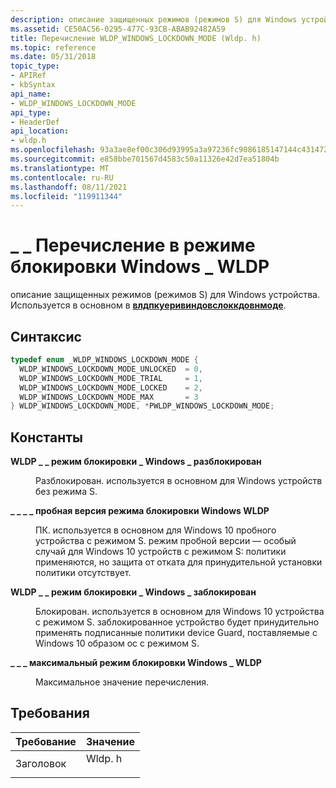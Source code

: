 ```yaml
---
description: описание защищенных режимов (режимов S) для Windows устройства.
ms.assetid: CE50AC56-0295-477C-93CB-ABAB92482A59
title: Перечисление WLDP_WINDOWS_LOCKDOWN_MODE (Wldp. h)
ms.topic: reference
ms.date: 05/31/2018
topic_type:
- APIRef
- kbSyntax
api_name:
- WLDP_WINDOWS_LOCKDOWN_MODE
api_type:
- HeaderDef
api_location:
- wldp.h
ms.openlocfilehash: 93a3ae8ef00c306d93995a3a97236fc9086185147144c4314726c507d8b52e57
ms.sourcegitcommit: e858bbe701567d4583c50a11326e42d7ea51804b
ms.translationtype: MT
ms.contentlocale: ru-RU
ms.lasthandoff: 08/11/2021
ms.locfileid: "119911344"
---
```

# <a name="wldp_windows_lockdown_mode-enumeration"></a>\_ \_ Перечисление в режиме блокировки Windows \_ WLDP

описание защищенных режимов (режимов S) для Windows устройства. Используется в основном в [**влдпкуеривиндовслоккдовнмоде**](wldpquerywindowslockdownmode.md).

## <a name="syntax"></a>Синтаксис


```C++
typedef enum _WLDP_WINDOWS_LOCKDOWN_MODE { 
  WLDP_WINDOWS_LOCKDOWN_MODE_UNLOCKED  = 0,
  WLDP_WINDOWS_LOCKDOWN_MODE_TRIAL     = 1,
  WLDP_WINDOWS_LOCKDOWN_MODE_LOCKED    = 2,
  WLDP_WINDOWS_LOCKDOWN_MODE_MAX       = 3
} WLDP_WINDOWS_LOCKDOWN_MODE, *PWLDP_WINDOWS_LOCKDOWN_MODE;
```



## <a name="constants"></a>Константы

<dl> <dt>

<span id="WLDP_WINDOWS_LOCKDOWN_MODE_UNLOCKED"></span><span id="wldp_windows_lockdown_mode_unlocked"></span>**WLDP \_ \_ режим блокировки \_ Windows \_ разблокирован**
</dt> <dd>

Разблокирован. используется в основном для Windows устройств без режима S.

</dd> <dt>

<span id="WLDP_WINDOWS_LOCKDOWN_MODE_TRIAL"></span><span id="wldp_windows_lockdown_mode_trial"></span>**\_ \_ \_ \_ пробная версия режима блокировки Windows WLDP**
</dt> <dd>

ПК. используется в основном для Windows 10 пробного устройства с режимом S. режим пробной версии — особый случай для Windows 10 устройств с режимом S: политики применяются, но защита от отката для принудительной установки политики отсутствует.

</dd> <dt>

<span id="WLDP_WINDOWS_LOCKDOWN_MODE_LOCKED"></span><span id="wldp_windows_lockdown_mode_locked"></span>**WLDP \_ \_ режим блокировки \_ Windows \_ заблокирован**
</dt> <dd>

Блокирован. используется в основном для Windows 10 устройства с режимом S. заблокированное устройство будет принудительно применять подписанные политики device Guard, поставляемые с Windows 10 образом ос с режимом S.

</dd> <dt>

<span id="WLDP_WINDOWS_LOCKDOWN_MODE_MAX"></span><span id="wldp_windows_lockdown_mode_max"></span>**\_ \_ \_ максимальный режим блокировки Windows \_ WLDP**
</dt> <dd>

Максимальное значение перечисления.

</dd> </dl>

## <a name="requirements"></a>Требования



| Требование | Значение |
|-------------------|-----------------------------------------------------------------------------------|
| Заголовок<br/> | <dl> <dt>Wldp. h</dt> </dl> |



 

 




